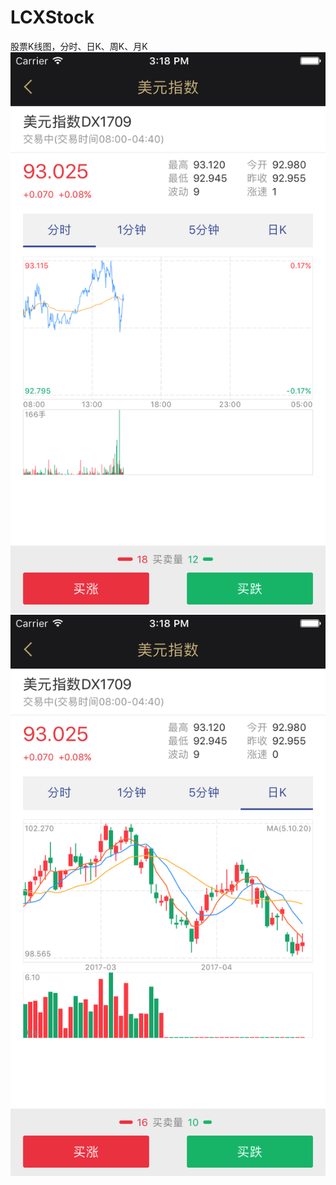 # LCXStock
股票K线图，分时、日K、周K、月K
![image](https://github.com/lengge/LCXStock/blob/master/Simulator%20Screen%20Shot%202017%E5%B9%B48%E6%9C%8814%E6%97%A5%20%E4%B8%8B%E5%8D%883.18.03.png)
![image](https://github.com/lengge/LCXStock/blob/master/Simulator%20Screen%20Shot%202017%E5%B9%B48%E6%9C%8814%E6%97%A5%20%E4%B8%8B%E5%8D%883.18.17.png)
